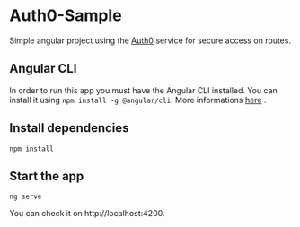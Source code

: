 # Auth0-Sample

Simple angular project using the [Auth0](https://auth0.com) service for secure access on routes.

## Angular CLI

In order to run this app you must have the Angular CLI installed. You can install it using `npm install -g @angular/cli`. 
More informations [here](https://cli.angular.io) .

## Install dependencies

`npm install`

## Start the app

`ng serve`

You can check it on http://localhost:4200.

